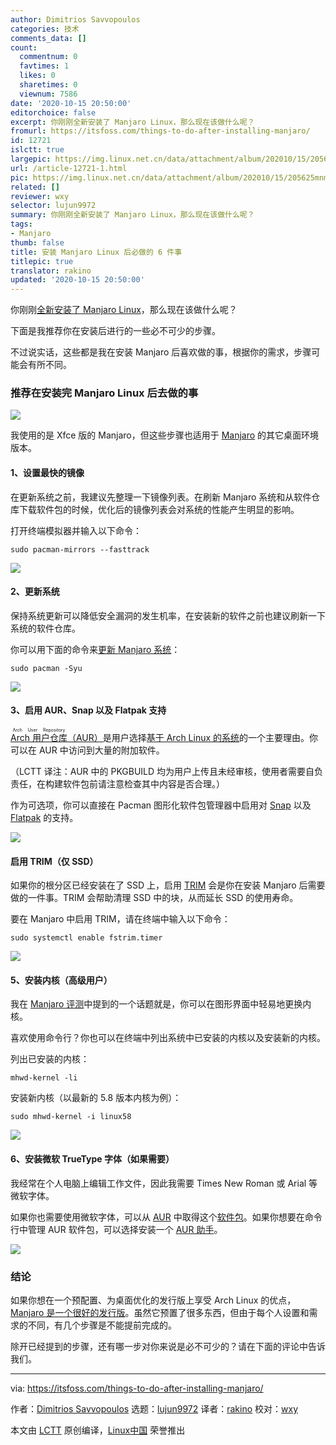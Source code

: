 ```yaml
---
author: Dimitrios Savvopoulos
categories: 技术
comments_data: []
count:
  commentnum: 0
  favtimes: 1
  likes: 0
  sharetimes: 0
  viewnum: 7586
date: '2020-10-15 20:50:00'
editorchoice: false
excerpt: 你刚刚全新安装了 Manjaro Linux，那么现在该做什么呢？
fromurl: https://itsfoss.com/things-to-do-after-installing-manjaro/
id: 12721
islctt: true
largepic: https://img.linux.net.cn/data/attachment/album/202010/15/205625mnmkzucued3ux3zf.jpg
url: /article-12721-1.html
pic: https://img.linux.net.cn/data/attachment/album/202010/15/205625mnmkzucued3ux3zf.jpg.thumb.jpg
related: []
reviewer: wxy
selector: lujun9972
summary: 你刚刚全新安装了 Manjaro Linux，那么现在该做什么呢？
tags:
- Manjaro
thumb: false
title: 安装 Manjaro Linux 后必做的 6 件事
titlepic: true
translator: rakino
updated: '2020-10-15 20:50:00'
---
```


你刚刚[全新安装了 Manjaro Linux](https://itsfoss.com/install-manjaro-linux/)，那么现在该做什么呢？


下面是我推荐你在安装后进行的一些必不可少的步骤。


不过说实话，这些都是我在安装 Manjaro 后喜欢做的事，根据你的需求，步骤可能会有所不同。


### 推荐在安装完 Manjaro Linux 后去做的事


![](/data/attachment/album/202010/15/205625mnmkzucued3ux3zf.jpg)


我使用的是 Xfce 版的 Manjaro，但这些步骤也适用于 [Manjaro](https://manjaro.org) 的其它桌面环境版本。


#### 1、设置最快的镜像


在更新系统之前，我建议先整理一下镜像列表。在刷新 Manjaro 系统和从软件仓库下载软件包的时候，优化后的镜像列表会对系统的性能产生明显的影响。


打开终端模拟器并输入以下命令：



```
sudo pacman-mirrors --fasttrack

```

![](/data/attachment/album/202010/15/205641eco99z8e6oxknoaf.png)


#### 2、更新系统


保持系统更新可以降低安全漏洞的发生机率，在安装新的软件之前也建议刷新一下系统的软件仓库。


你可以用下面的命令来[更新 Manjaro 系统](https://itsfoss.com/update-arch-linux/)：



```
sudo pacman -Syu

```

![](/data/attachment/album/202010/15/205714nc7m145n7qg0le4c.png)


#### 3、启用 AUR、Snap 以及 Flatpak 支持


[<ruby> Arch 用户仓库 <rt>  Arch User Repository </rt></ruby>（AUR）](https://itsfoss.com/aur-arch-linux/)是用户选择[基于 Arch Linux 的系统](https://itsfoss.com/arch-based-linux-distros/)的一个主要理由。你可以在 AUR 中访问到大量的附加软件。


（LCTT 译注：AUR 中的 PKGBUILD 均为用户上传且未经审核，使用者需要自负责任，在构建软件包前请注意检查其中内容是否合理。）


作为可选项，你可以直接在 Pacman 图形化软件包管理器中启用对 [Snap](https://itsfoss.com/use-snap-packages-ubuntu-16-04/) 以及 [Flatpak](https://itsfoss.com/flatpak-guide/) 的支持。


![](/data/attachment/album/202010/15/205732rlxxioz2xldf59yv.png)


#### 启用 TRIM（仅 SSD）


如果你的根分区已经安装在了 SSD 上，启用 [TRIM](https://en.wikipedia.org/wiki/Trim_(computing)) 会是你在安装 Manjaro 后需要做的一件事。TRIM 会帮助清理 SSD 中的块，从而延长 SSD 的使用寿命。


要在 Manjaro 中启用 TRIM，请在终端中输入以下命令：



```
sudo systemctl enable fstrim.timer

```

![](/data/attachment/album/202010/15/205746pj8z2rghhgghg1h8.png)


#### 5、安装内核（高级用户）


我在 [Manjaro 评测](https://itsfoss.com/manjaro-linux-review/)中提到的一个话题就是，你可以在图形界面中轻易地更换内核。


喜欢使用命令行？你也可以在终端中列出系统中已安装的内核以及安装新的内核。


列出已安装的内核：



```
mhwd-kernel -li

```

安装新内核（以最新的 5.8 版本内核为例）：



```
sudo mhwd-kernel -i linux58

```

![](/data/attachment/album/202010/15/205814xvtvlpeihrtvbu0c.png)


#### 6、安装微软 TrueType 字体（如果需要）


我经常在个人电脑上编辑工作文件，因此我需要 Times New Roman 或 Arial 等微软字体。


如果你也需要使用微软字体，可以从 [AUR](https://itsfoss.com/aur-arch-linux/) 中取得这个[软件包](https://aur.archlinux.org/packages/ttf-ms-fonts)。如果你想要在命令行中管理 AUR 软件包，可以选择安装一个 [AUR 助手](https://itsfoss.com/best-aur-helpers/)。


![](/data/attachment/album/202010/15/205838b0mbbi193orz3bpi.png)


### 结论


如果你想在一个预配置、为桌面优化的发行版上享受 Arch Linux 的优点，[Manjaro 是一个很好的发行版](https://itsfoss.com/why-use-manjaro-linux/)。虽然它预置了很多东西，但由于每个人设置和需求的不同，有几个步骤是不能提前完成的。


除开已经提到的步骤，还有哪一步对你来说是必不可少的？请在下面的评论中告诉我们。




---


via: <https://itsfoss.com/things-to-do-after-installing-manjaro/>


作者：[Dimitrios Savvopoulos](https://itsfoss.com/author/dimitrios/) 选题：[lujun9972](https://github.com/lujun9972) 译者：[rakino](https://github.com/rakino) 校对：[wxy](https://github.com/wxy)


本文由 [LCTT](https://github.com/LCTT/TranslateProject) 原创编译，[Linux中国](https://linux.cn/) 荣誉推出